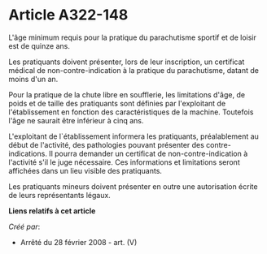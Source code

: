 # Article A322-148

L'âge minimum requis pour la pratique du parachutisme sportif et de loisir est de quinze ans.

Les pratiquants doivent présenter, lors de leur inscription, un certificat médical de non-contre-indication à la pratique du
parachutisme, datant de moins d'un an.

Pour la pratique de la chute libre en soufflerie, les limitations d'âge, de poids et de taille des pratiquants sont définies
par l'exploitant de l'établissement en fonction des caractéristiques de la machine. Toutefois l'âge ne saurait être inférieur
à cinq ans.

L'exploitant de l`établissement informera les pratiquants, préalablement au début de l'activité, des pathologies pouvant
présenter des contre-indications. Il pourra demander un certificat de non-contre-indication à l'activité s'il le juge
nécessaire. Ces informations et limitations seront affichées dans un lieu visible des pratiquants.

Les pratiquants mineurs doivent présenter en outre une autorisation écrite de leurs représentants légaux.

**Liens relatifs à cet article**

_Créé par_:

  - Arrêté du 28 février 2008 - art. (V)
